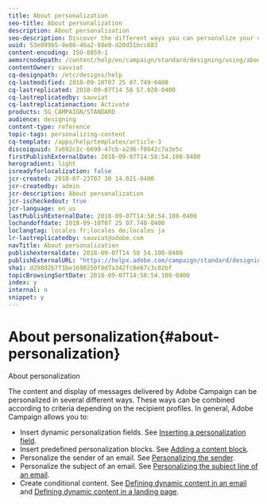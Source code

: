 ```yaml
---
title: About personalization
seo-title: About personalization
description: About personalization
seo-description: Discover the different ways you can personalize your contents in Adobe Campaign.
uuid: 53e899b5-8e86-46a2-88e0-d20d51bcc683
content-encoding: ISO-8859-1
aemsrcnodepath: /content/help/en/campaign/standard/designing/using/about-personalization
contentOwner: sauviat
cq-designpath: /etc/designs/help
cq-lastmodified: 2018-09-10T07 25 07.749-0400
cq-lastreplicated: 2018-09-07T14 58 57.020-0400
cq-lastreplicatedby: sauviat
cq-lastreplicationaction: Activate
products: SG_CAMPAIGN/STANDARD
audience: designing
content-type: reference
topic-tags: personalizing-content
cq-template: /apps/help/templates/article-3
discoiquuid: 7a692c1c-6699-47cb-a2d6-f0042c7a3e5c
firstPublishExternalDate: 2018-09-07T14:58:54.108-0400
herogradient: light
isreadyforlocalization: false
jcr-created: 2018-07-23T07 30 14.021-0400
jcr-createdby: admin
jcr-description: About personalization
jcr-ischeckedout: true
jcr-language: en_us
lastPublishExternalDate: 2018-09-07T14:58:54.108-0400
lochandoffdate: 2018-09-10T07 25 07.748-0400
loclangtag: locales fr;locales de;locales ja
lr-lastreplicatedby: sauviat@adobe.com
navTitle: About personalization
publishexternaldate: 2018-09-07T14 58 54.108-0400
publishExternalURL: "https://helpx.adobe.com/campaign/standard/designing/using/about-personalization.html"
sha1: d298d2b7f1be1690250f8d7a342fc8e67c3c82bf
topicBrowsingSortDate: 2018-09-07T14:58:54.108-0400
index: y
internal: n
snippet: y
---
```


# About personalization{#about-personalization}

About personalization

The content and display of messages delivered by Adobe Campaign can be personalized in several different ways. These ways can be combined according to criteria depending on the recipient profiles. In general, Adobe Campaign allows you to:

* Insert dynamic personalization fields. See [Inserting a personalization field](../../designing/using/inserting-a-personalization-field.md).
* Insert predefined personalization blocks. See [Adding a content block](../../designing/using/adding-a-content-block.md).
* Personalize the sender of an email. See [Personalizing the sender](../../designing/using/personalizing-the-sender.md).
* Personalize the subject of an email. See [Personalizing the subject line of an email](../../designing/using/personalizing-the-subject-line-of-an-email.md).
* Create conditional content. See [Defining dynamic content in an email](../../designing/using/defining-dynamic-content-in-an-email.md) and [Defining dynamic content in a landing page](../../designing/using/defining-dynamic-content-in-a-landing-page.md).

